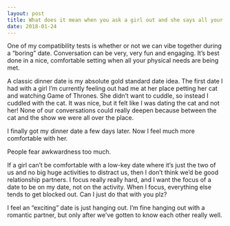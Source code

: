 ```yaml
---
layout: post
title: What does it mean when you ask a girl out and she says all your date ideas are boring?
date: 2018-01-24
---
```


<p>One of my compatibility tests is whether or not we can vibe together during a “boring” date. Conversation can be very, very fun and engaging. It’s best done in a nice, comfortable setting when all your physical needs are being met.</p><p>A classic dinner date is my absolute gold standard date idea. The first date I had with a girl I’m currently feeling out had me at her place petting her cat and watching Game of Thrones. She didn’t want to cuddle, so instead I cuddled with the cat. It was nice, but it felt like I was dating the cat and not her! None of our conversations could really deepen because between the cat and the show we were all over the place.</p><p>I finally got my dinner date a few days later. Now I feel much more comfortable with her.</p><p>People fear awkwardness too much.</p><p>If a girl can’t be comfortable with a low-key date where it’s just the two of us and no big huge activities to distract us, then I don’t think we’d be good relationship partners. I focus really really hard, and I want the focus of a date to be on my date, not on the activity. When I focus, everything else tends to get blocked out. Can I just do that with you plz?</p><p>I feel an “exciting” date is just hanging out. I’m fine hanging out with a romantic partner, but only after we’ve gotten to know each other really well.</p>
